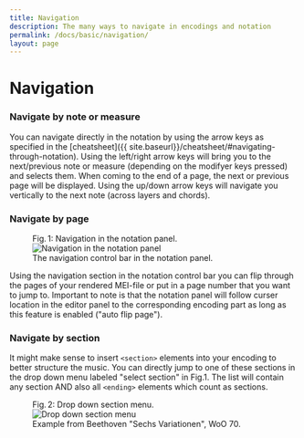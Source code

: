 ```yaml
---
title: Navigation
description: The many ways to navigate in encodings and notation
permalink: /docs/basic/navigation/
layout: page 
---
```

# Navigation

### Navigate by note or measure

You can navigate directly in the notation by using the arrow keys as specified in the [cheatsheet]({{ site.baseurl}}/cheatsheet/#navigating-through-notation). Using the left/right arrow keys will bring you to the next/previous note or measure (depending on the modifyer keys pressed) and selects them. When coming to the end of a page, the next or previous page will be displayed. Using the up/down arrow keys will navigate you vertically to the next note (across layers and chords).

### Navigate by page

<figure class="halfwidth">
    <div class="figure-title">Fig.&thinsp;1: Navigation in the notation panel.</div>
        <img class="figure-img" src="{{ site.baseurl }}/assets/img/navigation/navigation_notation_panel.PNG" 
            alt="Navigation in the notation panel" />
    <figcaption class="figure-caption">The navigation control bar in the notation panel.</figcaption>
</figure>

Using the navigation section in the notation control bar you can flip through the pages of your rendered MEI-file or put in a page number that you want to jump to. Important to note is that the notation panel will follow curser location in the editor panel to the corresponding encoding part as long as this feature is enabled ("auto flip page").

### Navigate by section

It might make sense to insert `<section>` elements into your encoding to better structure the music. You can directly jump to one of these sections in the drop down menu labeled "select section" in Fig.1. The list will contain any section AND also all `<ending>` elements which count as sections.

<figure class="halfwidth">
    <div class="figure-title">Fig.&thinsp;2: Drop down section menu.</div>
        <img class="figure-img" src="{{ site.baseurl }}/assets/img/navigation/section-menu.png" 
            alt="Drop down section menu" />
    <figcaption class="figure-caption">Example from Beethoven "Sechs Variationen", WoO 70.</figcaption>
</figure>